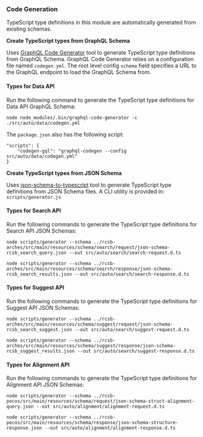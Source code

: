 ### Code Generation

TypeScript type definitions in this module are automatically generated from existing schemas.

**Create TypeScript types from GraphQL Schema**

Uses [GraphQL Code Generator](https://www.npmjs.com/package/@graphql-codegen/cli) tool to generate TypeScript type definitions from GraphQL Schema. GraphQL Code Generator relies on a configuration file named `codegen.yml`. The root level config `schema` field specifies a URL to the GraphQL endpoint to load the GraphQL Schema from. 

#### Types for Data API

Run the following command to generate the TypeScript type definitions for Data API GraphQL Schema:

    node node_modules/.bin/graphql-code-generator -c ./src/auto/data/codegen.yml

The `package.json` also has the following script:
```
"scripts": {
    "codegen-gql": "graphql-codegen --config src/auto/data/codegen.yml"
}
```

**Create TypeScript types from JSON Schema**

Uses [json-schema-to-typescript](https://www.npmjs.com/package/json-schema-to-typescript) tool to generate TypeScript type definitions from JSON Schema files. A CLI utility is provided in: `scripts/generator.js`

#### Types for Search API

Run the following commands to generate the TypeScript type definitions for Search API JSON Schemas:

    node scripts/generator --schema ../rcsb-arches/src/main/resources/schema/search/request/json-schema-rcsb_search_query.json --out src/auto/search/search-request.d.ts

    node scripts/generator --schema ../rcsb-arches/src/main/resources/schema/search/response/json-schema-rcsb_search_results.json --out src/auto/search/search-response.d.ts

#### Types for Suggest API

Run the following commands to generate the TypeScript type definitions for Suggest API JSON Schemas:

    node scripts/generator --schema ../rcsb-arches/src/main/resources/schema/suggest/request/json-schema-rcsb_search_suggest.json --out src/auto/search/suggest-request.d.ts

    node scripts/generator --schema ../rcsb-arches/src/main/resources/schema/suggest/response/json-schema-rcsb_suggest_results.json --out src/auto/search/suggest-response.d.ts

#### Types for Alignment API

Run the following commands to generate the TypeScript type definitions for Alignment API JSON Schemas:

    node scripts/generator --schema ../rcsb-pecos/src/main/resources/schema/request/json-schema-struct-alignment-query.json --out src/auto/alignment/alignment-request.d.ts

    node scripts/generator --schema ../rcsb-pecos/src/main/resources/schema/response/json-schema-structure-response.json --out src/auto/alignment/alignment-response.d.ts